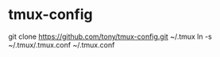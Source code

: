 # tmux-config

git clone https://github.com/tony/tmux-config.git ~/.tmux
ln -s ~/.tmux/.tmux.conf ~/.tmux.conf
